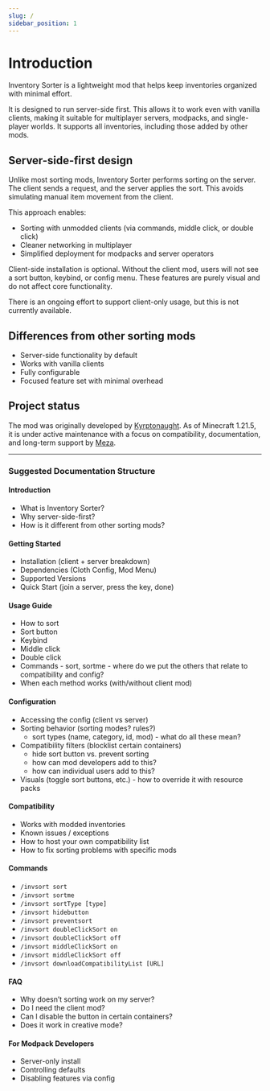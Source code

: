 ```yaml
---
slug: /
sidebar_position: 1
---
```


# Introduction

Inventory Sorter is a lightweight mod that helps keep inventories organized with minimal effort.

It is designed to run server-side first. This allows it to work even with vanilla clients, making it suitable for multiplayer servers, modpacks, and single-player worlds. It supports all inventories, including those added by other mods.

## Server-side-first design

Unlike most sorting mods, Inventory Sorter performs sorting on the server. 
The client sends a request, and the server applies the sort. 
This avoids simulating manual item movement from the client.

This approach enables:

- Sorting with unmodded clients (via commands, middle click, or double click)
- Cleaner networking in multiplayer
- Simplified deployment for modpacks and server operators

Client-side installation is optional. Without the client mod, users will not see a sort button, keybind, or config menu. These features are purely visual and do not affect core functionality.

There is an ongoing effort to support client-only usage, but this is not currently available.

## Differences from other sorting mods

- Server-side functionality by default
- Works with vanilla clients
- Fully configurable
- Focused feature set with minimal overhead

## Project status

The mod was originally developed by [Kyrptonaught](http://github.com/kyrptonaught). 
As of Minecraft 1.21.5, it is under active maintenance with a focus on compatibility, 
documentation, and long-term support by [Meza](https://github.com/meza).

---

### Suggested Documentation Structure

#### Introduction
- What is Inventory Sorter?
- Why server-side-first?
- How is it different from other sorting mods?

#### Getting Started
- Installation (client + server breakdown)
- Dependencies (Cloth Config, Mod Menu)
- Supported Versions
- Quick Start (join a server, press the key, done)

#### Usage Guide
- How to sort
- Sort button
- Keybind
- Middle click
- Double click
- Commands - sort, sortme - where do we put the others that relate to compatibility and config?
- When each method works (with/without client mod)

#### Configuration
- Accessing the config (client vs server)
- Sorting behavior (sorting modes? rules?)
  - sort types (name, category, id, mod) - what do all these mean?
- Compatibility filters (blocklist certain containers)
  - hide sort button vs. prevent sorting
  - how can mod developers add to this?
  - how can individual users add to this?
- Visuals (toggle sort buttons, etc.) - how to override it with resource packs

#### Compatibility
- Works with modded inventories
- Known issues / exceptions
- How to host your own compatibility list
- How to fix sorting problems with specific mods

#### Commands
- `/invsort sort`
- `/invsort sortme`
- `/invsort sortType [type]`
- `/invsort hidebutton`
- `/invsort preventsort`
- `/invsort doubleClickSort on`
- `/invsort doubleClickSort off`
- `/invsort middleClickSort on`
- `/invsort middleClickSort off`
- `/invsort downloadCompatibilityList [URL]`

#### FAQ
- Why doesn’t sorting work on my server?
- Do I need the client mod?
- Can I disable the button in certain containers?
- Does it work in creative mode?

#### For Modpack Developers
- Server-only install
- Controlling defaults
- Disabling features via config
